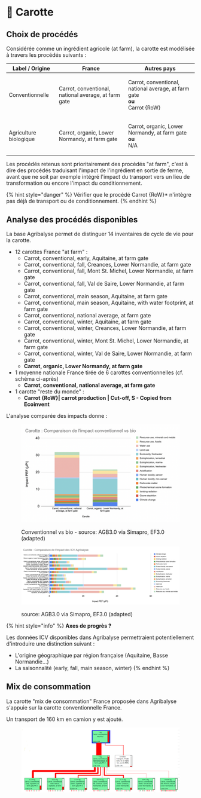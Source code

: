 # 🥕 Carotte

## Choix de procédés

Considérée comme un ingrédient agricole (at farm), la carotte est modélisée à travers les procédés suivants :&#x20;

| Label / Origine        | France                                               | Autres pays                                                                                                            |
| ---------------------- | ---------------------------------------------------- | ---------------------------------------------------------------------------------------------------------------------- |
| Conventionnelle        | Carrot, conventional, national average, at farm gate | <p>Carrot, conventional, national average, at farm gate<br><strong>ou</strong><br>Carrot {RoW}| carrot production*</p> |
| Agriculture biologique | Carrot, organic, Lower Normandy, at farm gate        | <p>Carrot, organic, Lower Normandy, at farm gate<br><strong>ou</strong><br>N/A</p>                                     |

Les procédés retenus sont prioritairement des procédés "at farm", c'est à dire des procédés traduisant l'impact de l'ingrédient en sortie de ferme, avant que ne soit par exemple intégré l'impact du transport vers un lieu de transformation ou encore l'impact du conditionnement.

{% hint style="danger" %}
Vérifier que le procédé Carrot {RoW}\* n'intègre pas déjà de transport ou de conditionnement.
{% endhint %}

## Analyse des procédés disponibles

La base Agribalyse permet de distinguer 14 inventaires de cycle de vie pour la carotte.&#x20;

* 12 carottes France "at farm" :&#x20;
  * Carrot, conventional, early, Aquitaine, at farm gate
  * Carrot, conventional, fall, Creances, Lower Normandie, at farm gate
  * Carrot, conventional, fall, Mont St. Michel, Lower Normandie, at farm gate
  * Carrot, conventional, fall, Val de Saire, Lower Normandie, at farm gate
  * Carrot, conventional, main season, Aquitaine, at farm gate
  * Carrot, conventional, main season, Aquitaine, with water footprint, at farm gate
  * Carrot, conventional, national average, at farm gate
  * Carrot, conventional, winter, Aquitaine, at farm gate
  * Carrot, conventional, winter, Creances, Lower Normandie, at farm gate
  * Carrot, conventional, winter, Mont St. Michel, Lower Normandie, at farm gate
  * Carrot, conventional, winter, Val de Saire, Lower Normandie, at farm gate
  * **Carrot, organic, Lower Normandy, at farm gate**
* 1 moyenne nationale France tirée de 6 carottes conventionnelles (cf. schéma ci-après)
  * **Carrot, conventional, national average, at farm gate**
* 1  carotte "reste du monde" :&#x20;
  * **Carrot {RoW}| carrot production | Cut-off, S - Copied from Ecoinvent**

L'analyse comparée des impacts donne :&#x20;

<figure><img src="../../.gitbook/assets/image (2) (3).png" alt=""><figcaption><p>Conventionnel vs bio - source: AGB3.0 via Simapro, EF3.0 (adapted)</p></figcaption></figure>

<figure><img src="../../.gitbook/assets/image (1).png" alt=""><figcaption><p>source: AGB3.0 via Simapro, EF3.0 (adapted)</p></figcaption></figure>

{% hint style="info" %}
**Axes de progrès ?**

Les données ICV disponibles dans Agribalyse permettraient potentiellement d'introduire une distinction suivant :&#x20;

* L'origine géographique par région française (Aquitaine, Basse Normandie...)
* La saisonnalité (early, fall, main season, winter)
{% endhint %}

## Mix de consommation

La carotte "mix de consommation" France proposée dans Agribalyse s'appuie sur la carotte conventionnelle France.

Un transport de 160 km en camion y est ajouté.

<figure><img src="../../.gitbook/assets/Carotte.png" alt=""><figcaption></figcaption></figure>
